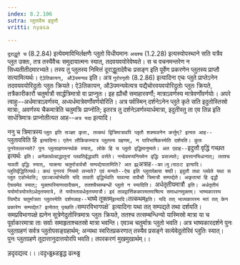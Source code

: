 ```yaml
---
index: 8.2.106
sutra: प्लुतावैच इदुत्तौ
vritti: nyasa

---
```

`दूराद्धूते च` (8.2.84) इत्येवमाविभिर्लक्षणैः प्लुतो विधीयमानः `अचश्च` (1.2.28) इत्यस्योपस्थाने सति यत्रैव प्लुत उक्तः, तत्र तस्यैवैचः समुदायात्मनः स्यात्, तदवयवयोरेवेष्यते। स च वचनमन्तरेण न सिध्यतीतीदमारभ्यते। तस्य तु प्लुतस्य निमित्तं दूराद्धूतादेवैचः प्रसङ्ग इति पूर्वेण प्रकरणेन प्लुतस्य प्राप्तौ सत्यामित्यर्थः। `ऐ3तिकायन्, औ3पमन्यव` इति। अत्र `गुरोरनृतीः` (8.2.86) इत्यादिना एचः प्लुते प्राप्तेऽनेन तदवयवयोरिदुतोः प्लुतः क्रियते। ऐ3तिकायन, औ3पमन्यवेत्यत्र यद्यैचोरवयवयोरिदुतोः प्लुतः क्रियते, तत्रैकारीकारौ चतुर्मात्रौ सार्द्धत्रिमात्रो वा प्राप्नुतः। इह ह्यौचौ समाहारवर्णौ; मात्राऽवर्णस्य मात्रेवर्णोवर्णयोः। अपरे त्वाहुः--अर्धमात्राऽवर्णस्य, अध्यर्धमात्रेवर्णोवर्णयोरिति। अत्र पर्वस्मिन् दर्शनेऽनेन प्लुते कृते सति इदुतोस्तिस्रो मात्राः, अवर्णस्य चैकमात्रेति चतुमत्रिः प्राप्नोति; इतरत्र तु दर्शनेऽवर्णस्यार्धमात्रा, इदुतीस्तु ता एव तिन्न इति सार्धत्रिमात्रः प्राप्नोतीत्यत आह--`अत्र यदा` इत्यादि।

ननु च त्रिमात्रस्य `प्लुत इति सञ्ज्ञा कृता, तत्कथं द्वित्रिमात्रावपि प्लृतौ शक्यावनेन कर्त्तुम्? इत्यत आह--`प्लुतावविति हि` इत्यादिना। एतेन लौकिकस्यात्र प्लुतस्य ग्रहणम्, न पारिभाषिकस्येति दर्शयति। कुतः पुनरेतल्लभ्यते? पुनः प्लुतग्रहणमनर्थकं स्यात्, लोके हि च प्लुतो वृद्धिमानुष्यते। अत एवाह--`इदुत्तौ वृद्धिं गच्छत इत्यर्थः` इति। अनेकार्थत्वाद्धातूनां प्लवतिर्वृद्धावपि वर्त्तते। नन्वेवमप्यनियमेन वृद्धिः प्रसज्यते; इयत्तानभिधानात्; ततश्च यावती वृद्धिः स्यात्, याक्त्या चतुर्मात्रार्वचौ सम्पद्येयातामिति? अत झ्र्`अत्राह`--का।मु।पाठःट इत्यादि। प्लुतिर्वृद्धिरित्यर्थः। कथं पुनरयं नियमो लभ्यते? एवं मन्यते--ऐच इति प्लुतापेक्षया षष्ठी। इदुतौ तथा प्लवेते यथा स प्लुत एङोर्भवति; एवञ्चञ्चोर्भवति यदि तावती वृद्धिर्भवति यावत्या तावैचौ त्रिमात्रौ सम्पद्येते। अकृतायां हि वृद्धौ ऐच्त्वमेव स्यात्; युक्तपरिमाणत्वादैचाम्, ततश्चैच्सम्बन्धी प्लुतो न स्यादिति।
`अर्धतृतीयमात्रौ` इति। अर्धतृतीयं ययोर्मात्रयोस्तेऽर्धतृतयमात्रे, ते ययोस्तावर्धतृतयमात्रौ। इदं तावद्वार्त्तिककारमतमाश्रित्य समाधानमुक्तम्।
भाष्यकारस्य त्विष्टैव चतुर्मात्रता प्लुतस्येति दर्शयन्नाह--`भाष्ये तूक्तम्` इत्यादि। `तत्कथम्` इति। यदि तत् भाव्यकारस्य मतं तत् केन प्रकारेण सम्पद्येत? इत्येतत् पृच्छति। `सम्परविभागपक्षे` इत्यादिना यथा तत् सम्पद्यते तथा दर्शयति। समप्रविभागपक्षे ह्यनेन सूत्रेणेदुतोस्त्रिमात्रः प्लुतः क्रियते, ततश्च तत्सम्बन्धिन्यो यास्मिस्रो मात्रा या च पूर्वाकारमात्रा ताः सर्वाः समाहृताश्चतस्रो मात्रा भवन्ति। एवञ्च चतुर्मात्रः प्लुतो भवति। अत्र भाष्यकारदर्शने पुनः प्लुतग्रहणं सर्वत्र प्लुतोपसङ्ग्रहार्थम्; अन्यथा स्वरितप्रकरणात् तस्यैव प्रसङ्गे सत्येवेदुतोरिवं प्लुतिः स्यात्। पुनः प्लुतग्रहणे तूदात्तानुदात्तयोरपि भवति।
तपरकरणं मुखमुखार्थम्।।

















ड़दृदद्यत्द।।।ददृध्ड्ढथ्र्डड्ढद्ध ढत्थ्ड्ढ